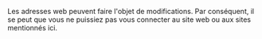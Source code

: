 <Token xmlns:xlink="http://www.w3.org/1999/xlink">Les adresses web peuvent faire l'objet de modifications. Par conséquent, il se peut que vous ne puissiez pas vous connecter au site web ou aux sites mentionnés ici.</Token>

<!--HONumber=May16_HO1-->


